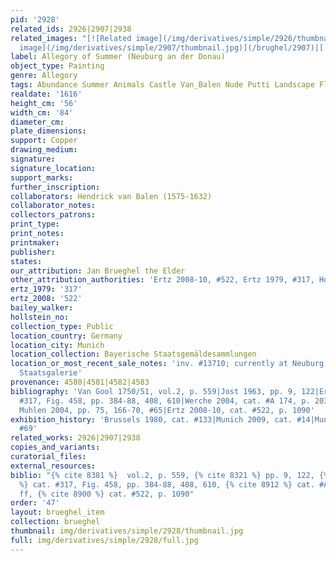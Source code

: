 ```yaml
---
pid: '2928'
related_ids: 2926|2907|2938
related_images: "[![Related image](/img/derivatives/simple/2926/thumbnail.jpg)](/brughel/2926)|[![Related
  image](/img/derivatives/simple/2907/thumbnail.jpg)](/brughel/2907)|[![Related image](/img/derivatives/simple/2938/thumbnail.jpg)](/brughel/2938)"
label: Allegory of Summer (Neuburg an der Donau)
object_type: Painting
genre: Allegory
tags: Abundance Summer Animals Castle Van_Balen Nude Putti Landscape Flowers Fruit
realdate: '1616'
height_cm: '56'
width_cm: '84'
diameter_cm: 
plate_dimensions: 
support: Copper
drawing_medium: 
signature: 
signature_location: 
support_marks: 
further_inscription: 
collaborators: Hendrick van Balen (1575-1632)
collaborator_notes: 
collectors_patrons: 
print_type: 
print_notes: 
printmaker: 
publisher: 
states: 
our_attribution: Jan Brueghel the Elder
other_attribution_authorities: 'Ertz 2008-10, #522, Ertz 1979, #317, Honig database'
ertz_1979: '317'
ertz_2008: '522'
bailey_walker: 
hollstein_no: 
collection_type: Public
location_country: Germany
location_city: Munich
location_collection: Bayerische Staatsgemäldesammlungen
location_or_most_recent_sale_notes: 'inv. #13710; currently at Neuburg an der Donau,
  Staatsgalerie'
provenance: 4580|4581|4582|4583
bibliography: 'Van Gool 1750/51, vol.2, p. 559|Jost 1963, pp. 9, 122|Ertz 1979, cat.
  #317, Fig. 458, pp. 384-88, 408, 610|Werche 2004, cat. #A 174, p. 203 ff|Von zur
  Muhlen 2004, pp. 75, 166-70, #65|Ertz 2008-10, cat. #522, p. 1090'
exhibition_history: 'Brussels 1980, cat. #133|Munich 2009, cat. #14|Munich 2013, cat.
  #69'
related_works: 2926|2907|2938
copies_and_variants: 
curatorial_files: 
external_resources: 
biblio: "{% cite 8381 %}  vol.2, p. 559, {% cite 8321 %} pp. 9, 122, {% cite 9004
  %} cat. #317, Fig. 458, pp. 384-88, 408, 610, {% cite 8912 %} cat. #A 174, p. 203
  ff, {% cite 8900 %} cat. #522, p. 1090"
order: '47'
layout: brueghel_item
collection: brueghel
thumbnail: img/derivatives/simple/2928/thumbnail.jpg
full: img/derivatives/simple/2928/full.jpg
---
```

